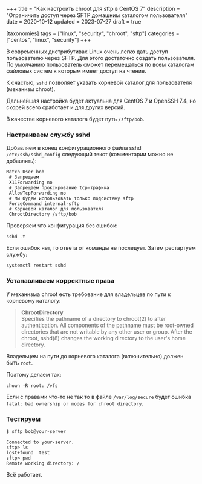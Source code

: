 +++
title = "Как настроить chroot для sftp в CentOS 7"
description = "Ограничить доступ через SFTP домашним каталогом пользователя"
date = 2020-10-12
updated = 2023-07-27
draft = true

[taxonomies]
tags = ["linux", "security", "chroot", "sftp"]
categories = ["centos", "linux", "security"]
+++

В современных дистрибутивах Linux очень легко дать доступ пользователю через SFTP.
Для этого достаточно создать пользователя. По умолчанию пользователь сможет перемещаться 
по всем каталогам файловых систем к которым имеет доступ на чтение.

К счастью, `sshd` позволяет указать корневой каталог для пользователя (механизм chroot).

Дальнейшая настройка будет актуальна для CentOS 7 и OpenSSH 7.4, но скорей всего сработает и для других версий.

В качестве корневого каталога будет путь `/sftp/bob`.

### Настраиваем службу sshd

Добавляем в конец конфигурационного файла sshd `/etc/ssh/sshd_config` следующий текст (комментарии можно не добавлять):

```
Match User bob
 # Запрещаем 
 X11Forwarding no
 # Запрещаем проксирование tcp-трафика
 AllowTcpForwarding no
 # Мы будем использовать только подсистему sftp
 ForceCommand internal-sftp
 # Корневой каталог для пользователя
 ChrootDirectory /sftp/bob
```

Проверяем что конфигурация без ошибок:

```shell
sshd -t
```

Если ошибок нет, то ответа от команды не последует. Затем рестартуем службу:

```shell
systemctl restart sshd
```

### Устанавливаем корректные права

У механизма chroot есть требование для владельцев по пути к корневому каталогу:

>**ChrootDirectory**  
Specifies the pathname of a directory to chroot(2) to after authentication. All components of the pathname must 
>be root-owned directories that are not writable by any other user or group. After the chroot, sshd(8) 
>changes the working directory to the user's home directory.

Владельцем на пути до корневого каталога (включительно) должен быть `root`.

Поэтому делаем так:

```shell script
chown -R root: /vfs
```

Если с правами что-то не так то в файле `/var/log/secure` будет ошибка `fatal: bad ownership or modes for chroot directory`.

### Тестируем

```shell script
$ sftp bob@your-server

Connected to your-server.
sftp> ls
lost+found  test
sftp> pwd
Remote working directory: /
```

Всё работает.
